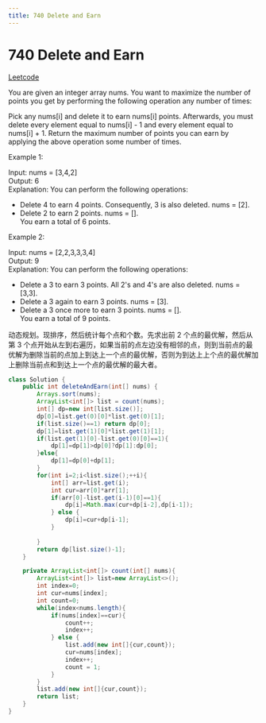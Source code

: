 ```yaml
---
title: 740 Delete and Earn
---
```


# 740 Delete and Earn

[Leetcode](https://leetcode.com/problems/delete-and-earn/)

You are given an integer array nums. You want to maximize the number of points you get by performing the following operation any number of times:

Pick any nums[i] and delete it to earn nums[i] points. Afterwards, you must delete every element equal to nums[i] - 1 and every element equal to nums[i] + 1.
Return the maximum number of points you can earn by applying the above operation some number of times.

 

Example 1:

Input: nums = [3,4,2]  
Output: 6  
Explanation: You can perform the following operations:  
- Delete 4 to earn 4 points. Consequently, 3 is also deleted. nums = [2].  
- Delete 2 to earn 2 points. nums = [].  
You earn a total of 6 points.  

Example 2:  

Input: nums = [2,2,3,3,3,4]  
Output: 9  
Explanation: You can perform the following operations:  
- Delete a 3 to earn 3 points. All 2's and 4's are also deleted. nums = [3,3].  
- Delete a 3 again to earn 3 points. nums = [3].  
- Delete a 3 once more to earn 3 points. nums = [].  
You earn a total of 9 points.  

动态规划。现排序，然后统计每个点和个数。先求出前 2 个点的最优解，然后从第 3 个点开始从左到右遍历，如果当前的点左边没有相邻的点，则到当前点的最优解为删除当前的点加上到达上一个点的最优解，否则为到达上上个点的最优解加上删除当前点和到达上一个点的最优解的最大者。


```java
class Solution {
    public int deleteAndEarn(int[] nums) {
        Arrays.sort(nums);
        ArrayList<int[]> list = count(nums);
        int[] dp=new int[list.size()];
        dp[0]=list.get(0)[0]*list.get(0)[1];
        if(list.size()==1) return dp[0];
        dp[1]=list.get(1)[0]*list.get(1)[1];
        if(list.get(1)[0]-list.get(0)[0]==1){
            dp[1]=dp[1]>dp[0]?dp[1]:dp[0];
        }else{
            dp[1]=dp[0]+dp[1];
        }
        for(int i=2;i<list.size();++i){
            int[] arr=list.get(i);
            int cur=arr[0]*arr[1];
            if(arr[0]-list.get(i-1)[0]==1){
                dp[i]=Math.max(cur+dp[i-2],dp[i-1]);
            } else {
                dp[i]=cur+dp[i-1];
            }
            
        }
        return dp[list.size()-1];
    }

    private ArrayList<int[]> count(int[] nums){
        ArrayList<int[]> list=new ArrayList<>();
        int index=0;
        int cur=nums[index];
        int count=0;
        while(index<nums.length){
            if(nums[index]==cur){
                count++;
                index++;
            } else {
                list.add(new int[]{cur,count});
                cur=nums[index];
                index++;
                count = 1;
            }
        }
        list.add(new int[]{cur,count});
        return list;
    }
}
```

